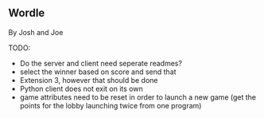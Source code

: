 ## Wordle
By Josh and Joe

TODO:
- Do the server and client need seperate readmes?
- select the winner based on score and send that
- Extension 3, however that should be done
- Python client does not exit on its own
- game attributes need to be reset in order to launch a new game
(get the points for the lobby launching twice from one program)
